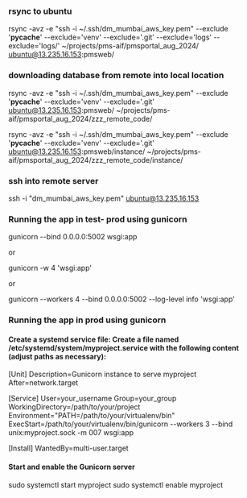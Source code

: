 ### rsync to ubuntu

rsync -avz -e "ssh -i ~/.ssh/dm_mumbai_aws_key.pem" --exclude '**pycache**' --exclude='venv' --exclude='.git' --exclude='logs' --exclude='logs/' ~/projects/pms-aif/pmsportal_aug_2024/ ubuntu@13.235.16.153:pmsweb/

### downloading database from remote into local location

rsync -avz -e "ssh -i ~/.ssh/dm_mumbai_aws_key.pem" --exclude '**pycache**' --exclude='venv' --exclude='.git' ubuntu@13.235.16.153:pmsweb/ ~/projects/pms-aif/pmsportal_aug_2024/zzz_remote_code/

rsync -avz -e "ssh -i ~/.ssh/dm_mumbai_aws_key.pem" --exclude '**pycache**' --exclude='venv' --exclude='.git' ubuntu@13.235.16.153:pmsweb/instance/ ~/projects/pms-aif/pmsportal_aug_2024/zzz_remote_code/instance/

### ssh into remote server

ssh -i "dm_mumbai_aws_key.pem" ubuntu@13.235.16.153

### Running the app in test- prod using gunicorn

gunicorn --bind 0.0.0.0:5002 wsgi:app

or

gunicorn -w 4 'wsgi:app'

or

gunicorn --workers 4 --bind 0.0.0.0:5002 --log-level info 'wsgi:app'

### Running the app in prod using gunicorn

#### Create a systemd service file: Create a file named /etc/systemd/system/myproject.service with the following content (adjust paths as necessary):

[Unit]
Description=Gunicorn instance to serve myproject
After=network.target

[Service]
User=your_username
Group=your_group
WorkingDirectory=/path/to/your/project
Environment="PATH=/path/to/your/virtualenv/bin"
ExecStart=/path/to/your/virtualenv/bin/gunicorn --workers 3 --bind unix:myproject.sock -m 007 wsgi:app

[Install]
WantedBy=multi-user.target

#### Start and enable the Gunicorn server

sudo systemctl start myproject
sudo systemctl enable myproject
